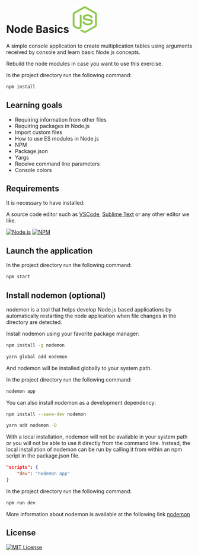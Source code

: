 # Node Basics ![Node](./assets/node.svg)

A simple console application to create multiplication tables using arguments received by console and learn basic Node.js concepts.

Rebuild the node modules in case you want to use this exercise.

In the project directory run the following command:

```bash
npm install
```

## Learning goals

- Requiring information from other files
- Requiring packages in Node.js
- Import custom files
- How to use ES modules in Node.js
- NPM
- Package.json
- Yargs
- Receive command line parameters
- Console colors

## Requirements

It is necessary to have installed:

A source code editor such as [VSCode](https://code.visualstudio.com/), [Sublime Text](https://www.sublimetext.com/) or any other editor we like.

[![Node.js](https://img.shields.io/badge/node-v18.14.1-green)](https://nodejs.org/es) [![NPM](https://img.shields.io/badge/npm-v9.3.1-red)](https://www.npmjs.com/)

## Launch the application

In the project directory run the following command:

```bash
npm start
```

## Install nodemon (optional)

nodemon is a tool that helps develop Node.js based applications by automatically restarting the node application when file changes in the directory are detected.

Install nodemon using your favorite package manager:

```bash
npm install -g nodemon
```

```bash
yarn global add nodemon
```

And nodemon will be installed globally to your system path.

In the project directory run the following command:

```bash
nodemon app
```

You can also install nodemon as a development dependency:

```bash
npm install --save-dev nodemon
```

```bash
yarn add nodemon -D
```

With a local installation, nodemon will not be available in your system path or you will not be able to use it directly from the command line. Instead, the local installation of nodemon can be run by calling it from within an npm script in the package.json file.

```json
"scripts": {
    "dev": "nodemon app"
}
```

In the project directory run the following command:

```bash
npm run dev
```

More information about nodemon is available at the following link [nodemon](https://www.npmjs.com/package/nodemon)

## License

[![MIT License](https://img.shields.io/badge/License-MIT-green.svg)](https://choosealicense.com/licenses/mit/)
